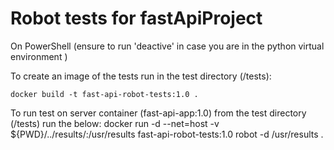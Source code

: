 # Robot tests for fastApiProject
On PowerShell (ensure to run 'deactive' in case you are in the python virtual environment )

To create an image of the tests run in the test directory (/tests): 

    docker build -t fast-api-robot-tests:1.0 .

To run test on server container (fast-api-app:1.0) from the test directory (/tests) run the below:
    docker run -d --net=host -v ${PWD}/../results/:/usr/results fast-api-robot-tests:1.0  robot -d /usr/results .